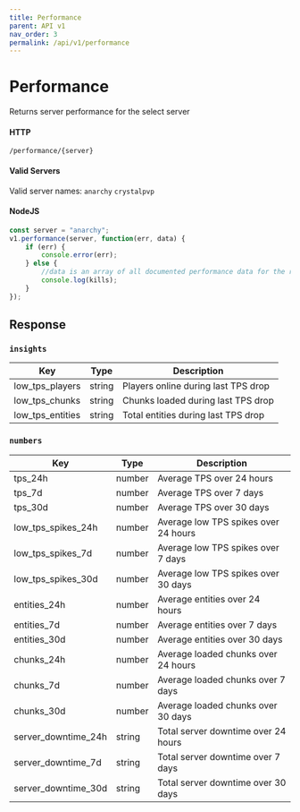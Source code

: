 ```yaml
---
title: Performance
parent: API v1
nav_order: 3
permalink: /api/v1/performance
---
```


# Performance

Returns server performance for the select server

#### HTTP
`/performance/{server}`
#### Valid Servers
Valid server names: `anarchy` `crystalpvp`

#### NodeJS
```javascript
const server = "anarchy";
v1.performance(server, function(err, data) {
    if (err) {
        console.error(err);
    } else {
        //data is an array of all documented performance data for the requested server
        console.log(kills);
    }
});
```

## Response

### `insights`

| Key                | Type   | Description                         |
|--------------------|--------|-------------------------------------|
| low\_tps\_players  | string | Players online during last TPS drop |
| low\_tps\_chunks   | string | Chunks loaded during last TPS drop  |
| low\_tps\_entities | string | Total entities during last TPS drop |

### `numbers`

| Key                   | Type   | Description                          |
|-----------------------|--------|--------------------------------------|
| tps\_24h              | number | Average TPS over 24 hours            |
| tps\_7d               | number | Average TPS over 7 days              |
| tps\_30d              | number | Average TPS over 30 days             |
| low\_tps\_spikes\_24h | number | Average low TPS spikes over 24 hours |
| low\_tps\_spikes\_7d  | number | Average low TPS spikes over 7 days   |
| low\_tps\_spikes\_30d | number | Average low TPS spikes over 30 days  |
| entities\_24h         | number | Average entities over 24 hours       |
| entities\_7d          | number | Average entities over 7 days         |
| entities\_30d         | number | Average entities over 30 days        |
| chunks\_24h           | number | Average loaded chunks over 24 hours  |
| chunks\_7d            | number | Average loaded chunks over 7 days    |
| chunks\_30d           | number | Average loaded chunks over 30 days   |
| server\_downtime\_24h | string | Total server downtime over 24 hours  |
| server\_downtime\_7d  | string | Total server downtime over 7 days    |
| server\_downtime\_30d | string | Total server downtime over 30 days   |




